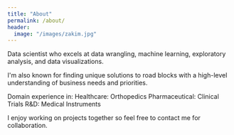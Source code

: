 ```yaml
---
title: "About"
permalink: /about/
header:
  image: "/images/zakim.jpg"
---
```


Data scientist who excels at data wrangling, machine learning, exploratory analysis, and data visualizations.  

I'm also known for finding unique solutions to road blocks with a high-level understanding of business needs and priorities.  

Domain experience in: 
    Healthcare: Orthopedics
    Pharmaceutical: Clinical Trials
    R&D: Medical Instruments

I enjoy working on projects together so feel free to contact me for collaboration.


